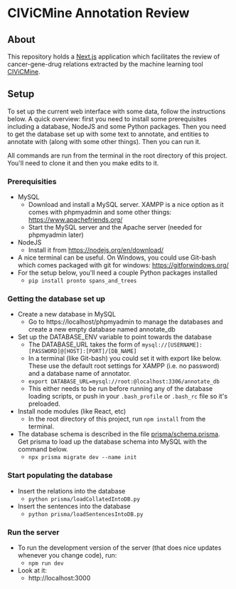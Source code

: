 # CIViCMine Annotation Review

## About

This repository holds a [Next.js](https://nextjs.org/) application which facilitates the review of cancer-gene-drug relations extracted by the machine learning tool [CIViCMine](http://bionlp.bcgsc.ca/civicmine/).

## Setup

To set up the current web interface with some data, follow the instructions below. A quick overview: first you need to install some prerequisites including a database, NodeJS and some Python packages. Then you need to get the database set up with some text to annotate, and entities to annotate with (along with some other things). Then you can run it.

All commands are run from the terminal in the root directory of this project. You'll need to clone it and then you make edits to it.

### Prerequisities

- MySQL
  - Download and install a MySQL server. XAMPP is a nice option as it comes with phpmyadmin and some other things: https://www.apachefriends.org/
  - Start the MySQL server and the Apache server (needed for phpmyadmin later)
- NodeJS
  - Install it from https://nodejs.org/en/download/
- A nice terminal can be useful. On Windows, you could use Git-bash which comes packaged with git for windows: https://gitforwindows.org/
- For the setup below, you'll need a couple Python packages installed
  - `pip install pronto spans_and_trees`

### Getting the database set up

- Create a new database in MySQL
  - Go to https://localhost/phpmyadmin to manage the databases and create a new empty database named annotate_db
- Set up the DATABASE_ENV variable to point towards the database
  - The DATABASE_URL takes the form of `mysql://[USERNAME]:[PASSWORD]@[HOST]:[PORT]/[DB_NAME]`
  - In a terminal (like Git-bash) you could set it with export like below. These use the default root settings for XAMPP (i.e. no password) and a database name of annotator.
  - `export DATABASE_URL=mysql://root:@localhost:3306/annotate_db`
  - This either needs to be run before running any of the database loading scripts, or push in your `.bash_profile` or `.bash_rc` file so it's preloaded.
- Install node modules (like React, etc)
  - In the root directory of this project, run `npm install` from the terminal.
- The database schema is described in the file [prisma/schema.prisma](https://github.com/jakelever/react_annotator/blob/main/prisma/schema.prisma). Get prisma to load up the database schema into MySQL with the command below.
  - `npx prisma migrate dev --name init`

### Start populating the database

- Insert the relations into the database
  - `python prisma/loadCollatedIntoDB.py`
- Insert the sentences into the database
  - `python prisma/loadSentencesIntoDB.py`

### Run the server

- To run the development version of the server (that does nice updates whenever you change code), run:
  - `npm run dev`
- Look at it:
  - http://localhost:3000
